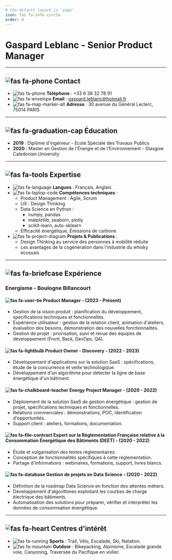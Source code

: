 ```yaml
---
# the default layout is 'page'
icon: fas fa-info-circle
order: 4
---
```


# Gaspard Leblanc - Senior Product Manager

---

## ![fas fa-phone](https://cdnjs.cloudflare.com/ajax/libs/font-awesome/6.0.0-beta3/svgs/solid/phone.svg) Contact

- ![fas fa-phone](https://cdnjs.cloudflare.com/ajax/libs/font-awesome/6.0.0-beta3/svgs/solid/phone.svg) **Téléphone** : +33 6 38 32 78 91
- ![fas fa-envelope](https://cdnjs.cloudflare.com/ajax/libs/font-awesome/6.0.0-beta3/svgs/solid/envelope.svg) **Email** : gaspard.leblanc@hotmail.fr
- ![fas fa-map-marker-alt](https://cdnjs.cloudflare.com/ajax/libs/font-awesome/6.0.0-beta3/svgs/solid/map-marker-alt.svg) **Adresse** : 30 avenue du Général Leclerc, 75014 PARIS

---

## ![fas fa-graduation-cap](https://cdnjs.cloudflare.com/ajax/libs/font-awesome/6.0.0-beta3/svgs/solid/graduation-cap.svg) Éducation

- **2019** : Diplôme d'ingénieur - Ecole Spéciale des Travaux Publics
- **2020** : Master en Gestion de l'Énergie et de l'Environnement - Glasgow Caledonian University

---

## ![fas fa-tools](https://cdnjs.cloudflare.com/ajax/libs/font-awesome/6.0.0-beta3/svgs/solid/tools.svg) Expertise

- ![fas fa-language](https://cdnjs.cloudflare.com/ajax/libs/font-awesome/6.0.0-beta3/svgs/solid/language.svg) **Langues** : Français, Anglais
- ![fas fa-laptop-code](https://cdnjs.cloudflare.com/ajax/libs/font-awesome/6.0.0-beta3/svgs/solid/laptop-code.svg) **Compétences techniques** :  
  - Product Management : Agile, Scrum
  - UX : Design Thinking
  - Data Science en Python :  
    - numpy, pandas  
    - matplotlib, seaborn, plotly  
    - scikit-learn, auto-sklearn
  - Efficacité énergétique, Émissions de carbone
- ![fas fa-project-diagram](https://cdnjs.cloudflare.com/ajax/libs/font-awesome/6.0.0-beta3/svgs/solid/project-diagram.svg) **Projets & Publications** :  
  - Design Thinking au service des personnes à mobilité réduite
  - Les avantages de la cogénération dans l'industrie du whisky écossais

---

## ![fas fa-briefcase](https://cdnjs.cloudflare.com/ajax/libs/font-awesome/6.0.0-beta3/svgs/solid/briefcase.svg) Expérience

### Energisme - Boulogne Billancourt

#### ![fas fa-user-tie](https://cdnjs.cloudflare.com/ajax/libs/font-awesome/6.0.0-beta3/svgs/solid/user-tie.svg) **Product Manager** - (2023 - Présent)
- Gestion de la vision produit : planification du développement, spécifications techniques et fonctionnelles.
- Expérience utilisateur : gestion de la relation client, animation d'ateliers, évaluation des besoins, démonstration des nouvelles fonctionnalités.
- Gestion de projet : priorisation, suivi et revue des équipes de développement (Front, Back, DevOps, QA).

#### ![fas fa-lightbulb](https://cdnjs.cloudflare.com/ajax/libs/font-awesome/6.0.0-beta3/svgs/solid/lightbulb.svg) **Product Owner - Discovery** - (2022 - 2023)
- Développement d'applications sur la solution SaaS : spécifications, étude de la concurrence et veille technologique.
- Développement d'un algorithme pour détecter la ligne de base énergétique d'un bâtiment.

#### ![fas fa-chalkboard-teacher](https://cdnjs.cloudflare.com/ajax/libs/font-awesome/6.0.0-beta3/svgs/solid/chalkboard-teacher.svg) **Energy Project Manager** - (2020 - 2022)
- Déploiement de la solution SaaS de gestion énergétique : gestion de projet, spécifications techniques et fonctionnelles.
- Relations commerciales : démonstrations, POC, identification d'opportunités.
- Support client : ateliers, formations, documentation.

#### ![fas fa-file-contract](https://cdnjs.cloudflare.com/ajax/libs/font-awesome/6.0.0-beta3/svgs/solid/file-contract.svg) **Expert sur la Réglementation Française relative à la Consommation Énergétique des Bâtiments (DEET)** - (2020 - 2022)
- Étude et vulgarisation des textes réglementaires.
- Conception de fonctionnalités spécifiques à cette réglementation.
- Partage d'informations : webinaires, formations, support, livres blancs.

#### ![fas fa-database](https://cdnjs.cloudflare.com/ajax/libs/font-awesome/6.0.0-beta3/svgs/solid/database.svg) **Gestion de projets en Data Science** - (2020 - 2022)
- Définition de la roadmap Data Science en fonction des attentes métiers.
- Développement d'algorithmes exploitant les courbes de charge électrique des bâtiments.
- Automatisation des solutions pour préparer, vérifier et interpréter les données de consommation énergétique.

---

## ![fas fa-heart](https://cdnjs.cloudflare.com/ajax/libs/font-awesome/6.0.0-beta3/svgs/solid/heart.svg) Centres d'intérêt

- ![fas fa-running](https://cdnjs.cloudflare.com/ajax/libs/font-awesome/6.0.0-beta3/svgs/solid/running.svg) **Sports** : Trail, Vélo, Escalade, Ski, Natation.
- ![fas fa-mountain](https://cdnjs.cloudflare.com/ajax/libs/font-awesome/6.0.0-beta3/svgs/solid/mountain.svg) **Outdoor** : Bikepacking, Alpinisme, Escalade grande voie, Canyoning, Traversée du Pacifique en voilier.
